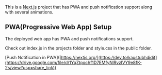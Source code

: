 This is a [Next.js](https://nextjs.org/) project that has PWA and push notification support along with several animations.

## PWA(Progressive Web App) Setup

The deployed web app has PWA and push notifications support.

Check out index.js in the projects folder and style.css in the public folder.

[Push Notification in PWA]([https://nextjs.org/](https://dev.to/kaustubhdidit](https://drive.google.com/file/d/1YqZtpochf1D7EMfyNlRvzlVY9e8fK-2s/view?usp=share_link))

